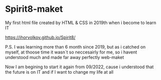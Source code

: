 # Spirit8-maket
My first html file created by HTML & CSS in 2019th when i become to learn IT 



 https://ihorvolkov.github.io/Spirit8/


P.S.
I was learning more than 6 month since 2019, but as i catched on myself, at thoose time it wasn`t so neccesairly for me, so i havent understood much and made far away perfectly web-maket


Now I am begining to start it again from 09/2022, cause i understood that the future is on IT and if I want to change my life at all
